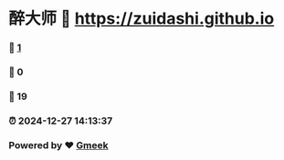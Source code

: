 # 醉大师 :link: https://zuidashi.github.io 
### :page_facing_up: [1](https://zuidashi.github.io/tag.html) 
### :speech_balloon: 0 
### :hibiscus: 19 
### :alarm_clock: 2024-12-27 14:13:37 
### Powered by :heart: [Gmeek](https://github.com/Meekdai/Gmeek)
